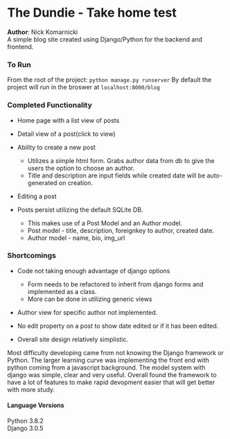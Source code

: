 # The Dundie - Take home test

**Author**: Nick Komarnicki  
A simple blog site created using Django/Python for the backend and frontend.

### To Run
From the root of the project: `python manage.py runserver`
By default the project will run in the broswer at `localhost:8000/blog`

### Completed Functionality
+ Home page with a list view of posts

+ Detail view of a post(click to view)

+ Ability to create a new post  
   - Utilizes a simple html form. Grabs author data from db to give the users the option to choose an author.  
   - Title and description are input fields while created date will be auto-generated on creation.
   
+ Editing a post

+ Posts persist utilizing the default SQLite DB.  
   - This makes use of a Post Model and an Author model.  
   - Post model - title, description, foreignkey to author, created date.  
   - Author model - name, bio, img_url

### Shortcomings
+ Code not taking enough advantage of django options  
   - Form needs to be refactored to inherit from django forms and implemented as a class.  
   - More can be done in utilizing generic views  

+ Author view for specific author not implemented.

+ No edit property on a post to show date edited or if it has been edited.

+ Overall site design relatively simplistic.

Most difficulty developing came from not knowing the Django framework or Python. The larger learning curve was implementing the front end with python coming from a javascript background. The model system with django was simple, clear and very useful. Overall found the framework to have a lot of features to make rapid devopment easier that will get better with more study.

#### Language Versions
Python 3.8.2  
Django 3.0.5